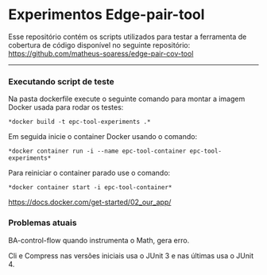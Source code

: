 # Experimentos Edge-pair-tool

Esse repositório contém os scripts utilizados para testar a ferramenta de cobertura de código disponível no seguinte repositório: https://github.com/matheus-soaress/edge-pair-cov-tool

---

### Executando script de teste

Na pasta dockerfile execute o seguinte comando para montar a imagem Docker usada para rodar os testes:

    *docker build -t epc-tool-experiments .*

Em seguida inicie o container Docker usando o comando:

    *docker container run -i --name epc-tool-container epc-tool-experiments*

Para reiniciar o container parado use o comando:

    *docker container start -i epc-tool-container*
    
https://docs.docker.com/get-started/02_our_app/

### Problemas atuais

BA-control-flow quando instrumenta o Math, gera erro.

Cli e Compress nas versões iniciais usa o JUnit 3 e nas últimas usa o JUnit 4.